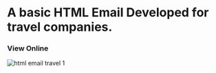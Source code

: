 # A basic HTML Email Developed for travel companies.

### View Online

![html email travel 1](https://user-images.githubusercontent.com/29030325/58838837-b3788a00-8614-11e9-8da0-89a6224d1cb8.png)
